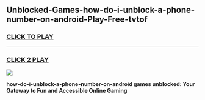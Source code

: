 
## Unblocked-Games-how-do-i-unblock-a-phone-number-on-android-Play-Free-tvtof
<h3>
<a href="https://premium76.site?title=how-do-i-unblock-a-phone-number-on-android&ref=12A">CLICK TO PLAY</a></h3>
<hr>

<h3>
<a href="https://premium76.site?title=how-do-i-unblock-a-phone-number-on-android&ref=12A">CLICK 2 PLAY</a>
  
</h3>

<a href="https://premium76.site?title=how-do-i-unblock-a-phone-number-on-android&ref=12A"><img src="https://clearcache.store/games.png"></a>


**how-do-i-unblock-a-phone-number-on-android games unblocked: Your Gateway to Fun and Accessible Online Gaming**
